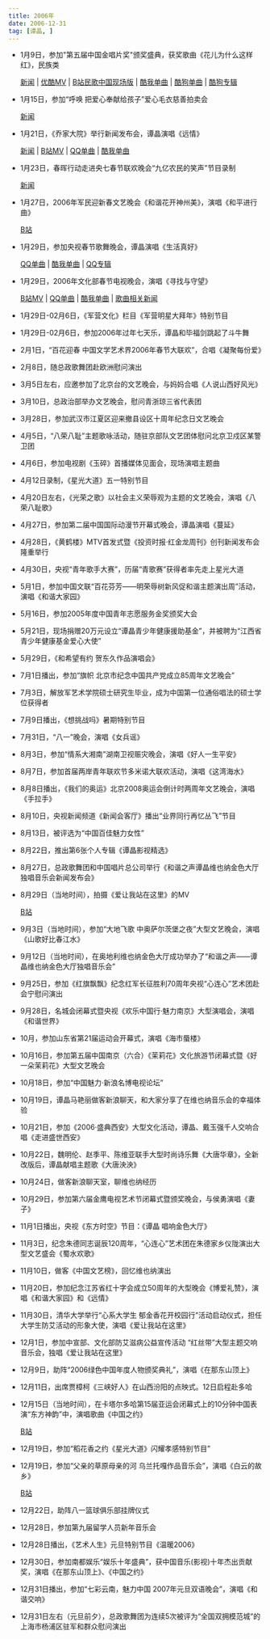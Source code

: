 ```yaml
---
title: 2006年
date: 2006-12-31
tag: [谭晶, ]
---
```


- 1月9日，参加"第五届中国金唱片奖"颁奖盛典，获奖歌曲《花儿为什么这样红》，民族类

    [新闻](http://www.cnr.cn/news/t20051215_504142043.html) | [优酷MV](https://v.youku.com/v_show/id_XNzc4MzI1NDk2.html) | [B站民歌中国现场版](https://www.bilibili.com/video/av21145735/?p=47) | [酷我单曲](http://bd.kuwo.cn/yinyue/169050) | [酷狗单曲](http://www.kugou.com/song/2enq12.html) | [酷狗专辑](https://www.kugou.com/album/490331.html)

- 1月15日，参加“呼唤 把爱心奉献给孩子”爱心毛衣慈善拍卖会

    [新闻](http://news.163.com/06/0116/08/27IUK3LE0001122B.html)

- 1月21日，《乔家大院》举行新闻发布会，谭晶演唱《远情》

    [新闻](http://ent.sina.com.cn/v/m/2006-03-04/08481004804.html) | [B站MV](https://www.bilibili.com/video/av21145735/?p=61) | [QQ单曲](https://y.qq.com/n/yqq/song/001xhQby0CFlu0.html) | [酷我单曲](http://bd.kuwo.cn/yinyue/138048) 

- 1月23日，春晖行动走进央七春节联欢晚会“九亿农民的笑声”节目录制

    [新闻](http://www.cctv.com/program/xcdsj_new/topic/agriculture/C15233/20060124/101026.shtml)

- 1月27日，2006年军民迎新春文艺晚会《和谐花开神州美》，演唱《和平进行曲》

    [B站](https://www.bilibili.com/video/av21145735/?p=55)

<!-- more -->

- 1月29日，参加央视春节歌舞晚会，谭晶演唱《生活真好》

    [QQ单曲](https://y.qq.com/n/yqq/song/004LJxly3E3L9Q.html) | [酷我单曲](http://bd.kuwo.cn/yinyue/3187283) | [QQ专辑](https://y.qq.com/n/yqq/album/001ERJe13LMtkh.html)

- 1月29日，2006年文化部春节电视晚会，演唱《寻找与守望》

    [B站MV](https://www.bilibili.com/video/av21145735/?p=56) | [QQ单曲](https://y.qq.com/n/yqq/song/002ClVVB2h95Zv.html) | [酷我单曲](http://bd.kuwo.cn/yinyue/7051467) | [歌曲相关新闻](http://www.chinanews.com/df/news/2010/06-12/2341088.shtml)

- 1月29日-02月6日，《军营文化》栏目《军营明星大拜年》特别节目

- 1月29日-02月6日，参加2006年过年七天乐，谭晶和毕福剑跳起了斗牛舞

- 2月1日，“百花迎春 中国文学艺术界2006年春节大联欢”，合唱《凝聚每份爱》

- 2月8日，随总政歌舞团赴欧洲慰问演出

- 3月5日左右，应邀参加了北京台的文艺晚会，与妈妈合唱《人说山西好风光》

- 3月10日，总政治部举办文艺晚会，慰问青浙琼三省代表团

- 3月28日，参加武汉市江夏区迎来撤县设区十周年纪念日文艺晚会

- 4月5日，“八荣八耻”主题歌咏活动，随驻京部队文艺团体慰问北京卫戍区某警卫团

- 4月6日，参加电视剧《玉碎》首播媒体见面会，现场演唱主题曲

- 4月12日录制，《星光大道》五一特别节目

- 4月20日左右，《光荣之歌》以社会主义荣辱观为主题的文艺晚会，演唱《八荣八耻歌》

- 4月27日，参加第二届中国国际动漫节开幕式晚会，谭晶演唱《蔓延》

- 4月28日，《黄鹤楼》MTV首发式暨《投资时报·红金龙周刊》创刊新闻发布会隆重举行

- 4月30日，央视“青年歌手大赛”，历届“青歌赛”获得者率先走上星光大道

- 5月1日，参加中国文联“百花芬芳——明荣辱树新风促和谐主题演出周”活动，演唱《和谐大家园》

- 5月16日，参加2005年度中国青年志愿服务金奖颁奖大会

- 5月21日，现场捐赠20万元设立“谭晶青少年健康援助基金”，并被聘为“江西省青少年健康基金爱心大使”

- 5月29日，《和希望有约 贺东久作品演唱会》

- 7月1日播出，参加“旗帜 北京市纪念中国共产党成立85周年文艺晚会”

- 7月3日，解放军艺术学院硕士研究生毕业，成为中国第一位通俗唱法的硕士学位获得者

- 7月9日播出，《想挑战吗》暑期特别节目

- 7月31日，“八一”晚会，演唱《女兵谣》

- 8月3日，参加“情系大湘南”湖南卫视赈灾晚会，演唱《好人一生平安》

- 8月7日，参加首届两岸青年联欢节多米诺大联欢活动，演唱《这湾海水》

- 8月8日播出，《我们的奥运》北京2008奥运会倒计时两周年文艺晚会，演唱《手拉手》

- 8月10日，央视新闻频道《新闻会客厅》播出“业界同行再忆丛飞”节目

- 8月13日，被评选为“中国百佳魅力女性” 

- 8月22日，推出第6张个人专辑《谭晶影视精选》

- 8月27日，总政歌舞团和中国唱片总公司举行《和谐之声谭晶维也纳金色大厅独唱音乐会新闻发布会》

- 8月29日（当地时间），拍摄《爱让我站在这里》的MV

    [B站](https://www.bilibili.com/video/av21145735/?p=62)

- 9月3日（当地时间），参加“大地飞歌 中奥萨尔茨堡之夜”大型文艺晚会，演唱《山歌好比春江水》

- 9月12日（当地时间），在奥地利维也纳金色大厅成功举办了“和谐之声——谭晶维也纳金色大厅独唱音乐会”

- 9月25日，参加《红旗飘飘》纪念红军长征胜利70周年央视“心连心”艺术团赴会宁慰问演出

- 9月28日，名城会闭幕式暨央视《欢乐中国行·魅力南京》大型演唱会，演唱《和谐世界》

- 10月，参加山东省第21届运动会开幕式，演唱《海市蜃楼》

- 10月16日，参加第五届中国南京（六合）《茉莉花》文化旅游节闭幕式暨《好一朵茉莉花》大型文艺晚会

- 10月18日，参加“中国魅力·新浪名博电视论坛”

- 10月19日，谭晶马艳丽做客新浪聊天，和大家分享了在维也纳音乐会的幸福体验

- 10月21日，参加《2006·盛典西安》大型文化活动，谭晶、戴玉强千人交响合唱《走进盛世西安》

- 10月22日，魏明伦、赵季平、陈维亚联手大型时尚诗乐舞《大唐华章》，全新改版后，谭晶献唱主题歌《大唐泱泱》

- 10月24日，做客新浪聊天室，聊维也纳经历

- 10月29日，参加第六届金鹰电视艺术节闭幕式暨颁奖晚会，与侯勇演唱《妻子》

- 11月1日播出，央视《东方时空》节目：《谭晶 唱响金色大厅》

- 11月3日，纪念朱德同志诞辰120周年，“心连心”艺术团在朱德家乡仪陇演出大型文艺盛会《蜀水欢歌》

- 11月10日，做客《中国文艺榜》，回忆维也纳演出

- 11月20日，参加纪念江苏省红十字会成立50周年的大型晚会《博爱礼赞》，演唱《和谐大家园》和《远情》

- 11月30日，清华大学举行“心系大学生 郁金香花开校园行”活动启动仪式，担任大学生防艾活动的形象大使，演唱《爱让我站在这里》

- 12月1日，参加中宣部、文化部防艾滋病公益宣传活动 “红丝带”大型主题交响音乐会，独唱《爱让我站在这里》

- 12月9日，助阵“2006绿色中国年度人物颁奖典礼”，演唱《在那东山顶上》

- 12月11日，出席贾樟柯《三峡好人》在山西汾阳的点映式。12日启程赴多哈

- 12月15日（当地时间），在卡塔尔多哈第15届亚运会闭幕式上的10分钟中国表演“东方神韵”中，演唱歌曲《中国之约》

    [B站](https://www.bilibili.com/video/av21145735/?p=63)

- 12月19日，参加“稻花香之约《星光大道》闪耀孝感特别节目”

- 12月19日，参加“父亲的草原母亲的河 乌兰托嘎作品音乐会”，演唱《白云的故乡》

    [B站](https://www.bilibili.com/video/av21145735/?p=64)

- 12月22日，助阵八一篮球俱乐部挂牌仪式

- 12月28日，参加第九届留学人员新年音乐会

- 12月28日播出，《艺术人生》元旦特别节目《温暖2006》

- 12月30日，参加南都娱乐“娱乐十年盛典”，获中国音乐(影视)十年杰出贡献奖，演唱《在那东山顶上》、《中国之约》

- 12月31日播出，参加“七彩云南，魅力中国 2007年元旦双语晚会”，演唱《和谐交响》

- 12月31日左右（元旦前夕），总政歌舞团为连续5次被评为“全国双拥模范城”的上海市杨浦区驻军和群众慰问演出

